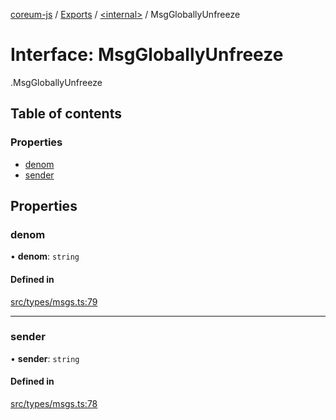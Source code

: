 [coreum-js](../README.md) / [Exports](../modules.md) / [<internal\>](../modules/internal_.md) / MsgGloballyUnfreeze

# Interface: MsgGloballyUnfreeze

[<internal>](../modules/internal_.md).MsgGloballyUnfreeze

## Table of contents

### Properties

- [denom](internal_.MsgGloballyUnfreeze.md#denom)
- [sender](internal_.MsgGloballyUnfreeze.md#sender)

## Properties

### denom

• **denom**: `string`

#### Defined in

[src/types/msgs.ts:79](https://github.com/PulsaraIO/coreum-js/blob/37352c6/src/types/msgs.ts#L79)

___

### sender

• **sender**: `string`

#### Defined in

[src/types/msgs.ts:78](https://github.com/PulsaraIO/coreum-js/blob/37352c6/src/types/msgs.ts#L78)
